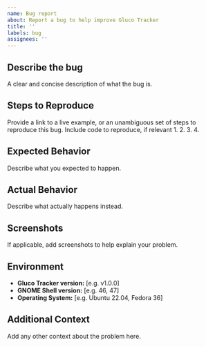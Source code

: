 ```yaml
---
name: Bug report
about: Report a bug to help improve Gluco Tracker
title: ''
labels: bug
assignees: ''
---
```


## Describe the bug
A clear and concise description of what the bug is.

## Steps to Reproduce
Provide a link to a live example, or an unambiguous set of steps to
reproduce this bug. Include code to reproduce, if relevant
1.
2.
3.
4.

## Expected Behavior
Describe what you expected to happen.

## Actual Behavior
Describe what actually happens instead.

## Screenshots
If applicable, add screenshots to help explain your problem.

## Environment
- **Gluco Tracker version:** [e.g. v1.0.0]
- **GNOME Shell version:** [e.g. 46, 47]
- **Operating System:** [e.g. Ubuntu 22.04, Fedora 36]

## Additional Context
Add any other context about the problem here.
